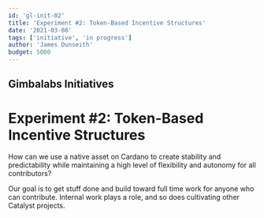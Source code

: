```yaml
---
id: 'gl-init-02'
title: 'Experiment #2: Token-Based Incentive Structures'
date: '2021-03-08'
tags: ['initiative', 'in progress']
author: 'James Dunseith'
budget: 5000
---      
```


## Gimbalabs Initiatives
# Experiment #2: Token-Based Incentive Structures

How can we use a native asset on Cardano to create stability and predictability while maintaining a high level of flexibility and autonomy for all contributors?

Our goal is to get stuff done and build toward full time work for anyone who can contribute. Internal work plays a role, and so does cultivating other Catalyst projects.


